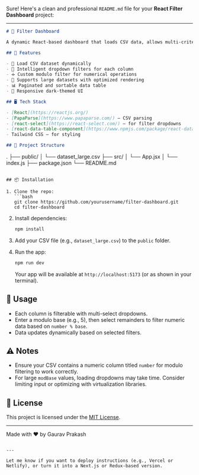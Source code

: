 Sure! Here's a clean and professional `README.md` file for your **React Filter Dashboard** project:

---

```markdown
# 🧮 Filter Dashboard

A dynamic React-based dashboard that loads CSV data, allows multi-criteria filtering (including custom modulo filtering), and displays the results in a paginated data table. Built for scalability and responsiveness.

## 🚀 Features

- 📄 Load CSV dataset dynamically
- 🧠 Intelligent dropdown filters for each column
- ➗ Custom modulo filter for numerical operations
- 🔢 Supports large datasets with optimized rendering
- 📊 Paginated and sortable data table
- 🎨 Responsive dark-themed UI

## 🖥️ Tech Stack

- [React](https://reactjs.org/)
- [PapaParse](https://www.papaparse.com/) – CSV parsing
- [react-select](https://react-select.com/) – for filter dropdowns
- [react-data-table-component](https://www.npmjs.com/package/react-data-table-component) – for rendering data tables
- Tailwind CSS – for styling

## 📁 Project Structure

```

.
├── public/
│   └── dataset\_large.csv
├── src/
│   └── App.jsx
│   └── index.js
├── package.json
└── README.md

````

## 📦 Installation

1. Clone the repo:
   ```bash
   git clone https://github.com/yourusername/filter-dashboard.git
   cd filter-dashboard
````

2. Install dependencies:

   ```bash
   npm install
   ```

3. Add your CSV file (e.g., `dataset_large.csv`) to the `public` folder.

4. Run the app:

   ```bash
   npm run dev
   ```

   Your app will be available at `http://localhost:5173` (or as shown in your terminal).

## 🧪 Usage

* Each column is filterable with multi-select dropdowns.
* Enter a modulo base (e.g., 5), then select remainders to filter numeric data based on `number % base`.
* Data updates dynamically based on selected filters.

## ⚠️ Notes

* Ensure your CSV contains a numeric column titled `number` for modulo filtering to work correctly.
* For large `modBase` values, loading dropdowns may take time. Consider limiting input or optimizing with virtualization libraries.

## 📜 License

This project is licensed under the [MIT License](LICENSE).

---

Made with ❤️ by Gaurav Prakash

```

---

Let me know if you want to deploy instructions (e.g., Vercel or Netlify), or turn it into a Next.js or Redux-based version.
```
